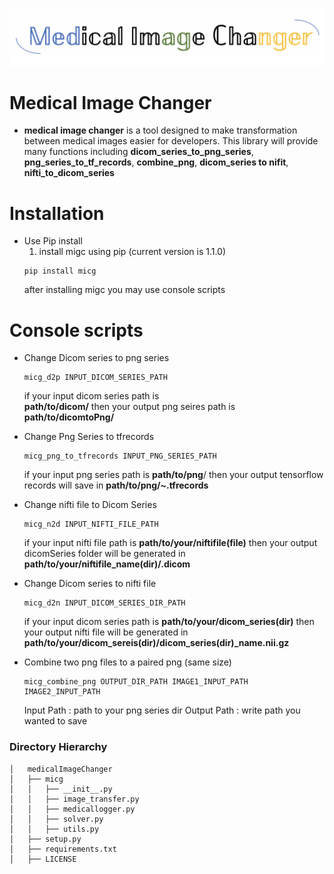 

![title](./title.png)

 # Medical Image Changer
-  **medical image changer** is a tool designed to make transformation    between medical images easier for developers. This library will provide many functions including **dicom_series_to_png_series**,  **png_series_to_tf_records**, **combine_png**,  **dicom_series to nifit**, **nifti_to_dicom_series**


# Installation
- Use Pip install
	1. install migc using pip (current version is 1.1.0)
	```
	pip install micg
	```
	after installing migc you may use console scripts


# Console scripts
- Change Dicom series to png series
	```
	micg_d2p INPUT_DICOM_SERIES_PATH 
	```
	if your input dicom series path is  
	 **path/to/dicom/**
	then your output png seires path is 
	**path/to/dicomtoPng/**
	

- Change Png Series to tfrecords 
	```
	micg_png_to_tfrecords INPUT_PNG_SERIES_PATH
	```
	if your input png series path is 
	**path/to/png**/
	then your output tensorflow records will save in 
	**path/to/png/~.tfrecords**

- Change nifti file to Dicom Series
	```
	micg_n2d INPUT_NIFTI_FILE_PATH
	```
	if your input nifti file path is
	 **path/to/your/niftifile(file)**
	then your output dicomSeries folder will be generated in **path/to/your/niftifile_name(dir)/.dicom**

- Change Dicom series to nifti file
	```
	micg_d2n INPUT_DICOM_SERIES_DIR_PATH
	```
	if your input dicom series path is
	**path/to/your/dicom_series(dir)**
	then your output  nifti file will be generated in
	**path/to/your/dicom_sereis(dir)/dicom_series(dir)_name.nii.gz**

- Combine two png files to a paired png (same size)
	```
	micg_combine_png OUTPUT_DIR_PATH IMAGE1_INPUT_PATH IMAGE2_INPUT_PATH
	```
	Input Path : path to your png series dir
	Output Path : write path you wanted to save

### Directory Hierarchy
```
│   medicalImageChanger
│   ├── micg
│   │   ├── __init__.py
│   │   ├── image_transfer.py
│   │   ├── medicallogger.py
│   │   ├── solver.py
│   │   ├── utils.py
│   ├── setup.py
│   ├── requirements.txt
│   ├── LICENSE
```
